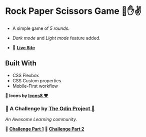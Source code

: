 # Rock Paper Scissors Game :punch::hand::v:

- A simple game of *5 rounds.*

- *Dark mode* and *Light mode* feature added. 

- :rocket: **[Live Site](https://smita-14.github.io/rock-paper-scissor-game/)**


## Built With
- CSS Flexbox
- CSS Custom properties
- Mobile-First workflow


**:sunflower: Icons by [Icons8 :heart:](https://icons8.com/)**


### :cherry_blossom: A Challenge by [The Odin Project :purple_heart:](https://www.theodinproject.com/lessons/foundations-revisiting-rock-paper-scissors)

*An Awesome Learning community.*

:cactus: **[Challenge Part 1](https://www.theodinproject.com/lessons/foundations-rock-paper-scissors)**
:cactus: **[Challenge Part 2](https://www.theodinproject.com/lessons/foundations-revisiting-rock-paper-scissors)**


